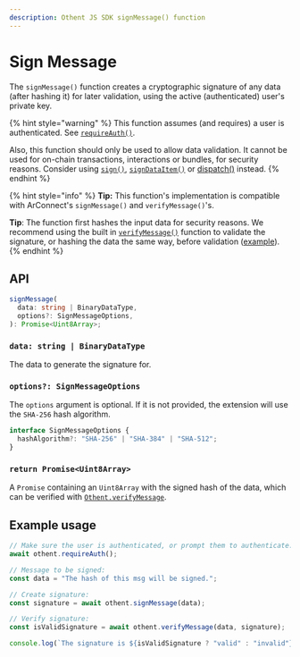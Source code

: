 ```yaml
---
description: Othent JS SDK signMessage() function
---
```


# Sign Message

The `signMessage()` function creates a cryptographic signature of any data (after hashing it) for later validation,
using the active (authenticated) user's private key.

{% hint style="warning" %}
This function assumes (and requires) a user is authenticated. See [`requireAuth()`](require-auth.md).

Also, this function should only be used to allow data validation. It cannot be used for on-chain transactions,
interactions or bundles, for security reasons. Consider using [`sign()`](sign.md),
[`signDataItem()`](sign-dataitem.md) or [dispatch()](dispatch.md) instead.
{% endhint %}

{% hint style="info" %}
**Tip:** This function's implementation is compatible with ArConnect's `signMessage()` and `verifyMessage()`'s.

**Tip**: The function first hashes the input data for security reasons. We recommend using the built in
[`verifyMessage()`](verify-message.md) function to validate the signature, or hashing the data the same way, before
validation ([example](verify-message.md#verification-without-arconnect)).
{% endhint %}

## API

```ts
signMessage(
  data: string | BinaryDataType,
  options?: SignMessageOptions,
): Promise<Uint8Array>;
```

### `data: string | BinaryDataType`

The data to generate the signature for.

### `options?: SignMessageOptions`

The `options` argument is optional. If it is not provided, the extension will use the `SHA-256` hash algorithm.

```ts
interface SignMessageOptions {
  hashAlgorithm?: "SHA-256" | "SHA-384" | "SHA-512";
}
```

### `return Promise<Uint8Array>`

A `Promise` containing an `Uint8Array` with the signed hash of the data, which can be verified with
[`Othent.verifyMessage`](./verify-message.md).

## Example usage

```ts
// Make sure the user is authenticated, or prompt them to authenticate:
await othent.requireAuth();

// Message to be signed:
const data = "The hash of this msg will be signed.";

// Create signature:
const signature = await othent.signMessage(data);

// Verify signature:
const isValidSignature = await othent.verifyMessage(data, signature);

console.log(`The signature is ${isValidSignature ? "valid" : "invalid"}`);
```
